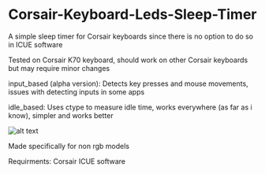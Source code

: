 # Corsair-Keyboard-Leds-Sleep-Timer

A simple sleep timer for Corsair keyboards since there is no option to do so in ICUE software

Tested on Corsair K70 keyboard, should work on other Corsair keyboards but may require minor changes

input_based (alpha version): Detects key presses and mouse movements, issues with detecting inputs in some apps

idle_based: Uses ctype to measure idle time, works everywhere (as far as i know), simpler and works better

![alt text](https://imgur.com/PoDi8xc)

Made specifically for non rgb models

Requirments: Corsair ICUE software
